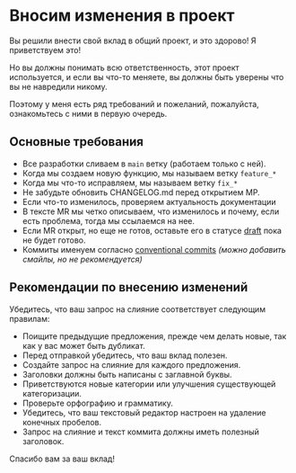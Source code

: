 # Вносим изменения в проект

Вы решили внести свой вклад в общий проект, и это здорово! Я
приветствуем это!

Но вы должны понимать всю ответственность, этот проект используется, и если вы
что-то меняете, вы должны быть уверены что вы не навредили никому.

Поэтому у меня есть ряд требований и пожеланий, пожалуйста, ознакомьтесь с
ними в первую очередь.

## Основные требования

* Все разработки сливаем в `main` ветку (работаем только с ней).
* Когда мы создаем новую функцию, мы называем ветку `feature_*`
* Когда мы что-то исправляем, мы называем ветку `fix_*`
* Не забудьте обновить CHANGELOG.md перед открытием MP.
* Если что-то изменилось, проверяем актуальность документации
* В тексте MR мы четко описываем, что изменилось и почему, если есть проблема,
  тогда мы ссылаемся на нее.
* Если MR открыт, но еще не готов, оставьте его в статусе
  [draft][] пока не будет готово.
* Коммиты именуем согласно [conventional commits][]
    _(можно добавить смайлы, но не рекомендуется)_

## Рекомендации по внесению изменений

Убедитесь, что ваш запрос на слияние соответствует следующим правилам:

* Поищите предыдущие предложения, прежде чем делать новые,
  так как у вас может быть дубликат.
* Перед отправкой убедитесь, что ваш вклад полезен.
* Создайте запрос на слияние для каждого предложения.
* Заголовки должны быть написаны с заглавной буквы.
* Приветствуются новые категории или улучшения существующей категоризации.
* Проверьте орфографию и грамматику.
* Убедитесь, что ваш текстовый редактор настроен на удаление конечных пробелов.
* Запрос на слияние и текст коммита должны иметь полезный заголовок.

Спасибо вам за ваш вклад!

[draft]: https://docs.gitlab.com/ee/user/project/merge_requests/drafts.html
[conventional commits]: https://www.conventionalcommits.org/ru/v1.0.0/
